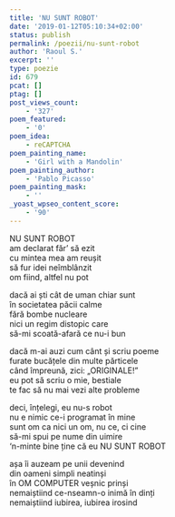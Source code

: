 ```yaml
---
title: 'NU SUNT ROBOT'
date: '2019-01-12T05:10:34+02:00'
status: publish
permalink: /poezii/nu-sunt-robot
author: 'Raoul S.'
excerpt: ''
type: poezie
id: 679
pcat: []
ptag: []
post_views_count:
    - '327'
poem_featured:
    - '0'
poem_idea:
    - reCAPTCHA
poem_painting_name:
    - 'Girl with a Mandolin'
poem_painting_author:
    - 'Pablo Picasso'
poem_painting_mask:
    - ''
_yoast_wpseo_content_score:
    - '90'
---
```

NU SUNT ROBOT  
am declarat făr’ să ezit  
cu mintea mea am reușit  
să fur idei neîmblânzit  
om fiind, altfel nu pot

dacă ai ști cât de uman chiar sunt  
în societatea păcii calme  
fără bombe nucleare  
nici un regim distopic care  
să-mi scoată-afară ce nu-i bun

dacă m-ai auzi cum cânt și scriu poeme  
furate bucățele din multe părticele  
când împreună, zici: „ORIGINALE!”  
eu pot să scriu o mie, bestiale  
te fac să nu mai vezi alte probleme

deci, înțelegi, eu nu-s robot  
nu e nimic ce-i programat în mine  
sunt om ca nici un om, nu ce, ci cine  
să-mi spui pe nume din uimire  
‘n-minte bine ține că eu NU SUNT ROBOT

așa îi auzeam pe unii devenind  
din oameni simpli neatinși  
în OM COMPUTER veșnic prinși  
nemaiștiind ce-nseamn-o inimă în dinți  
nemaiștiind iubirea, iubirea irosind